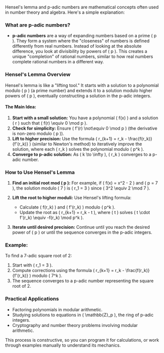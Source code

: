 Hensel's lemma and p-adic numbers are mathematical concepts often used in number theory and algebra. Here's a simple explanation:

### What are p-adic numbers?
- **p-adic numbers** are a way of expanding numbers based on a prime \( p \). They form a system where the "closeness" of numbers is defined differently from real numbers. Instead of looking at the absolute difference, you look at divisibility by powers of \( p \). This creates a unique "completion" of rational numbers, similar to how real numbers complete rational numbers in a different way.

### Hensel's Lemma Overview
Hensel's lemma is like a "lifting tool." It starts with a solution to a polynomial modulo \( p \) (a prime number) and extends it to a solution modulo higher powers of \( p \), eventually constructing a solution in the p-adic integers.

#### The Main Idea:
1. **Start with a small solution:** You have a polynomial \( f(x) \) and a solution \( r \) such that \( f(r) \equiv 0 \mod p \).
2. **Check for simplicity:** Ensure \( f'(r) \not\equiv 0 \mod p \) (the derivative is non-zero modulo \( p \)).
3. **Lift to higher precision:** Use the formula \( r_{k+1} = r_k - \frac{f(r_k)}{f'(r_k)} \) (similar to Newton's method) to iteratively improve the solution, where each \( r_k \) solves the polynomial modulo \( p^k \).
4. **Converge to p-adic solution:** As \( k \to \infty \), \( r_k \) converges to a p-adic number.

### How to Use Hensel's Lemma
1. **Find an initial root mod \( p \):**
   For example, if \( f(x) = x^2 - 2 \) and \( p = 7 \), the solution modulo \( 7 \) is \( r_1 = 3 \) since \( 3^2 \equiv 2 \mod 7 \).

2. **Lift the root to higher moduli:**
   Use Hensel's lifting formula:
   - Calculate \( f(r_k) \) and \( f'(r_k) \) modulo \( p^k \).
   - Update the root as \( r_{k+1} = r_k - t \), where \( t \) solves \( t \cdot f'(r_k) \equiv -f(r_k) \mod p^k \).

3. **Iterate until desired precision:**
   Continue until you reach the desired power of \( p \) or until the sequence converges in the p-adic integers.

### Example:
To find a 7-adic square root of 2:
1. Start with \( r_1 = 3 \).
2. Compute corrections using the formula \( r_{k+1} = r_k - \frac{f(r_k)}{f'(r_k)} \) modulo \( 7^k \).
3. The sequence converges to a p-adic number representing the square root of 2.

### Practical Applications
- Factoring polynomials in modular arithmetic.
- Studying solutions to equations in \( \mathbb{Z}_p \), the ring of p-adic integers.
- Cryptography and number theory problems involving modular arithmetic.

This process is constructive, so you can program it for calculations, or work through examples manually to understand its mechanics.
